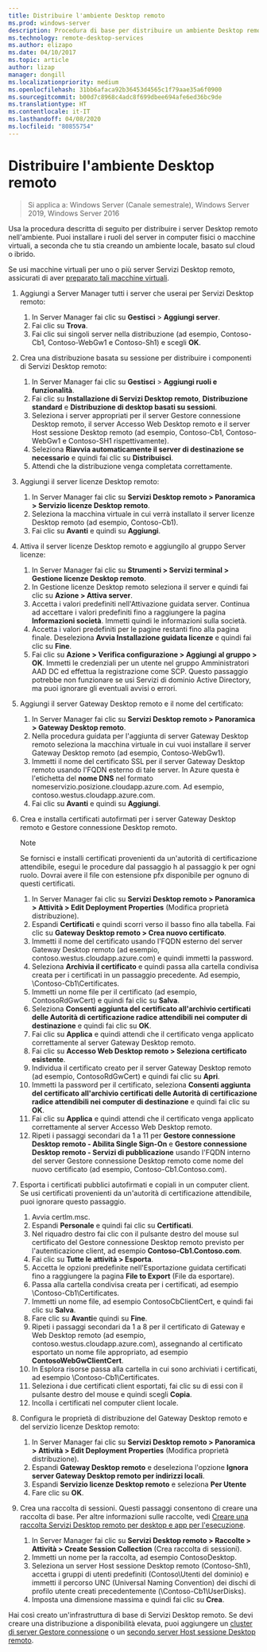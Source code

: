 ```yaml
---
title: Distribuire l'ambiente Desktop remoto
ms.prod: windows-server
description: Procedura di base per distribuire un ambiente Desktop remoto.
ms.technology: remote-desktop-services
ms.author: elizapo
ms.date: 04/10/2017
ms.topic: article
author: lizap
manager: dongill
ms.localizationpriority: medium
ms.openlocfilehash: 31bb6afaca92b36453d4565c1f79aae35a6f0900
ms.sourcegitcommit: b00d7c8968c4adc8f699dbee694afe6ed36bc9de
ms.translationtype: HT
ms.contentlocale: it-IT
ms.lasthandoff: 04/08/2020
ms.locfileid: "80855754"
---
```

# <a name="deploy-your-remote-desktop-environment"></a>Distribuire l'ambiente Desktop remoto

>Si applica a: Windows Server (Canale semestrale), Windows Server 2019, Windows Server 2016

Usa la procedura descritta di seguito per distribuire i server Desktop remoto nell'ambiente. Puoi installare i ruoli del server in computer fisici o macchine virtuali, a seconda che tu stia creando un ambiente locale, basato sul cloud o ibrido. 

Se usi macchine virtuali per uno o più server Servizi Desktop remoto, assicurati di aver [preparato tali macchine virtuali](rds-prepare-vms.md).
  
  
1.  Aggiungi a Server Manager tutti i server che userai per Servizi Desktop remoto:  
    1.  In Server Manager fai clic su **Gestisci** > **Aggiungi server**.  
    2.  Fai clic su **Trova**.  
    3.  Fai clic sui singoli server nella distribuzione (ad esempio, Contoso-Cb1, Contoso-WebGw1 e Contoso-Sh1) e scegli **OK**.  
2.  Crea una distribuzione basata su sessione per distribuire i componenti di Servizi Desktop remoto:  
    1.  In Server Manager fai clic su **Gestisci** > **Aggiungi ruoli e funzionalità**.  
    2.  Fai clic su **Installazione di Servizi Desktop remoto**, **Distribuzione standard** e **Distribuzione di desktop basati su sessioni**.  
    3.  Seleziona i server appropriati per il server Gestore connessione Desktop remoto, il server Accesso Web Desktop remoto e il server Host sessione Desktop remoto (ad esempio, Contoso-Cb1, Contoso-WebGw1 e Contoso-SH1 rispettivamente).  
    4.  Seleziona **Riavvia automaticamente il server di destinazione se necessario** e quindi fai clic su **Distribuisci**.  
    5.  Attendi che la distribuzione venga completata correttamente.  
3.  Aggiungi il server licenze Desktop remoto:  
    1.  In Server Manager fai clic su **Servizi Desktop remoto > Panoramica > Servizio licenze Desktop remoto**.  
    2.  Seleziona la macchina virtuale in cui verrà installato il server licenze Desktop remoto (ad esempio, Contoso-Cb1).  
    3.  Fai clic su **Avanti** e quindi su **Aggiungi**.  
4.  Attiva il server licenze Desktop remoto e aggiungilo al gruppo Server licenze:  
    1.  In Server Manager fai clic su **Strumenti > Servizi terminal > Gestione licenze Desktop remoto**.  
    2.  In Gestione licenze Desktop remoto seleziona il server e quindi fai clic su **Azione > Attiva server**.  
    3.  Accetta i valori predefiniti nell'Attivazione guidata server. Continua ad accettare i valori predefiniti fino a raggiungere la pagina **Informazioni società**. Immetti quindi le informazioni sulla società.  
    4.  Accetta i valori predefiniti per le pagine restanti fino alla pagina finale. Deseleziona **Avvia Installazione guidata licenze** e quindi fai clic su **Fine**.  
    5.  Fai clic su **Azione > Verifica configurazione > Aggiungi al gruppo > OK**. Immetti le credenziali per un utente nel gruppo Amministratori AAD DC ed effettua la registrazione come SCP. Questo passaggio potrebbe non funzionare se usi Servizi di dominio Active Directory, ma puoi ignorare gli eventuali avvisi o errori.  
5.  Aggiungi il server Gateway Desktop remoto e il nome del certificato:  
    1.  In Server Manager fai clic su **Servizi Desktop remoto > Panoramica > Gateway Desktop remoto**.  
    2.  Nella procedura guidata per l'aggiunta di server Gateway Desktop remoto seleziona la macchina virtuale in cui vuoi installare il server Gateway Desktop remoto (ad esempio, Contoso-WebGw1).  
    3.  Immetti il nome del certificato SSL per il server Gateway Desktop remoto usando l'FQDN esterno di tale server. In Azure questa è l'etichetta del **nome DNS** nel formato nomeservizio.posizione.cloudapp.azure.com. Ad esempio, contoso.westus.cloudapp.azure.com.  
    4.  Fai clic su **Avanti** e quindi su **Aggiungi**.
6.  Crea e installa certificati autofirmati per i server Gateway Desktop remoto e Gestore connessione Desktop remoto.

       > [!NOTE]
       > Se fornisci e installi certificati provenienti da un'autorità di certificazione attendibile, esegui le procedure dal passaggio h al passaggio k per ogni ruolo. Dovrai avere il file con estensione pfx disponibile per ognuno di questi certificati.
       
    1.  In Server Manager fai clic su **Servizi Desktop remoto > Panoramica > Attività > Edit Deployment Properties** (Modifica proprietà distribuzione).  
    2.  Espandi **Certificati** e quindi scorri verso il basso fino alla tabella. Fai clic su **Gateway Desktop remoto > Crea nuovo certificato**.  
    3.  Immetti il nome del certificato usando l'FQDN esterno del server Gateway Desktop remoto (ad esempio, contoso.westus.cloudapp.azure.com) e quindi immetti la password.  
    4.  Seleziona **Archivia il certificato** e quindi passa alla cartella condivisa creata per i certificati in un passaggio precedente. Ad esempio, \Contoso-Cb1\Certificates.  
    5.  Immetti un nome file per il certificato (ad esempio, ContosoRdGwCert) e quindi fai clic su **Salva**.  
    6.  Seleziona **Consenti aggiunta del certificato all'archivio certificati delle Autorità di certificazione radice attendibili nei computer di destinazione** e quindi fai clic su **OK**.  
    7.  Fai clic su **Applica** e quindi attendi che il certificato venga applicato correttamente al server Gateway Desktop remoto.  
    8.  Fai clic su **Accesso Web Desktop remoto > Seleziona certificato esistente**.  
    9.  Individua il certificato creato per il server Gateway Desktop remoto (ad esempio, ContosoRdGwCert) e quindi fai clic su **Apri**.  
    10. Immetti la password per il certificato, seleziona **Consenti aggiunta del certificato all'archivio certificati delle Autorità di certificazione radice attendibili nei computer di destinazione** e quindi fai clic su **OK**.  
    11. Fai clic su **Applica** e quindi attendi che il certificato venga applicato correttamente al server Accesso Web Desktop remoto.  
    12. Ripeti i passaggi secondari da 1 a 11 per **Gestore connessione Desktop remoto - Abilita Single Sign-On** e **Gestore connessione Desktop remoto - Servizi di pubblicazione** usando l'FQDN interno del server Gestore connessione Desktop remoto come nome del nuovo certificato (ad esempio, Contoso-Cb1.Contoso.com).  
7.  Esporta i certificati pubblici autofirmati e copiali in un computer client. Se usi certificati provenienti da un'autorità di certificazione attendibile, puoi ignorare questo passaggio.  
    1.  Avvia certlm.msc.  
    2.  Espandi **Personale** e quindi fai clic su **Certificati**.  
    3.  Nel riquadro destro fai clic con il pulsante destro del mouse sul certificato del Gestore connessione Desktop remoto previsto per l'autenticazione client, ad esempio **Contoso-Cb1.Contoso.com**.  
    4.  Fai clic su **Tutte le attività > Esporta**.  
    5.  Accetta le opzioni predefinite nell'Esportazione guidata certificati fino a raggiungere la pagina **File to Export** (File da esportare).  
    6.  Passa alla cartella condivisa creata per i certificati, ad esempio \Contoso-Cb1\Certificates.  
    7.  Immetti un nome file, ad esempio ContosoCbClientCert, e quindi fai clic su **Salva**.  
    8.  Fare clic su **Avanti**e quindi su **Fine**.  
    9.  Ripeti i passaggi secondari da 1 a 8 per il certificato di Gateway e Web Desktop remoto (ad esempio, contoso.westus.cloudapp.azure.com), assegnando al certificato esportato un nome file appropriato, ad esempio **ContosoWebGwClientCert**.  
    10. In Esplora risorse passa alla cartella in cui sono archiviati i certificati, ad esempio \Contoso-Cb1\Certificates.  
    11. Seleziona i due certificati client esportati, fai clic su di essi con il pulsante destro del mouse e quindi scegli **Copia**.  
    12. Incolla i certificati nel computer client locale.  
8.  Configura le proprietà di distribuzione del Gateway Desktop remoto e del servizio licenze Desktop remoto:  
    1.  In Server Manager fai clic su **Servizi Desktop remoto > Panoramica > Attività > Edit Deployment Properties** (Modifica proprietà distribuzione).  
    2.  Espandi **Gateway Desktop remoto** e deseleziona l'opzione **Ignora server Gateway Desktop remoto per indirizzi locali**.  
    3.  Espandi **Servizio licenze Desktop remoto** e seleziona **Per Utente**  
    4.  Fare clic su **OK**.  
10. Crea una raccolta di sessioni. Questi passaggi consentono di creare una raccolta di base. Per altre informazioni sulle raccolte, vedi [Creare una raccolta Servizi Desktop remoto per desktop e app per l'esecuzione](rds-create-collection.md).
 
    1.  In Server Manager fai clic su **Servizi Desktop remoto > Raccolte > Attività > Create Session Collection** (Crea raccolta di sessioni).  
    2.  Immetti un nome per la raccolta, ad esempio ContosoDesktop.  
    3.  Seleziona un server Host sessione Desktop remoto (Contoso-Sh1), accetta i gruppi di utenti predefiniti (Contoso\Utenti del dominio) e immetti il percorso UNC (Universal Naming Convention) dei dischi di profilo utente creati precedentemente (\Contoso-Cb1\UserDisks).  
    4.  Imposta una dimensione massima e quindi fai clic su **Crea**.  
  

Hai così creato un'infrastruttura di base di Servizi Desktop remoto. Se devi creare una distribuzione a disponibilità elevata, puoi aggiungere un [cluster di server Gestore connessione](rds-connection-broker-cluster.md) o un [secondo server Host sessione Desktop remoto](rds-scale-rdsh-farm.md).

